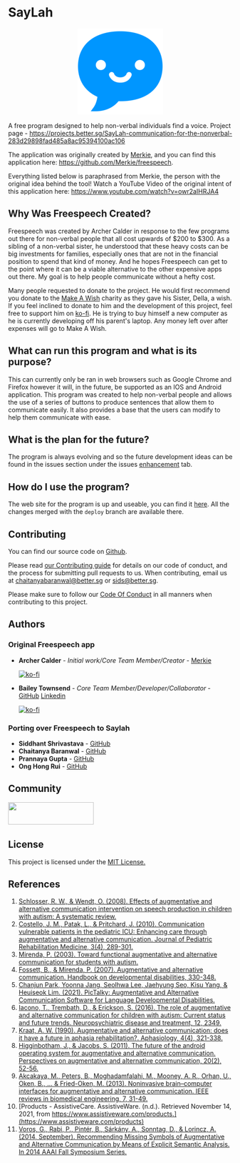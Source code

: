 # SayLah

<p align="center">
    <img src="vueapp/public/img/icons/android-chrome-192x192.png" />
</p>

A free program designed to help non-verbal individuals find a voice.
Project page - https://projects.better.sg/SayLah-communication-for-the-nonverbal-283d29898fad485a8ac95394100ac106

The application was originally created by [Merkie](https://github.com/Merkie), and you can find this application here: https://github.com/Merkie/freespeech.

Everything listed below is paraphrased from Merkie, the person with the original idea behind the tool! 
Watch a YouTube Video of the original intent of this application here: https://www.youtube.com/watch?v=owr2aIHRJA4

## Why Was Freespeech Created?

Freespeech was created by Archer Calder in response to the few programs out there for non-verbal people that all cost upwards of $200 to $300. As a sibling of a non-verbal sister, he understood that these heavy costs can be big investments for families, especially ones that are not in the financial position to spend that kind of money. And he hopes Freespeech can get to the point where it can be a viable alternative to the other expensive apps out there. My goal is to help people communicate without a hefty cost.

Many people requested to donate to the project. He would first recommend you donate to the [Make A Wish](https://secure2.wish.org/site/SPageServer?pagename=donate_now&chid=100-000) charity as they gave his Sister, Della, a wish. If you feel inclined to donate to him and the development of this project, feel free to support him on [ko-fi](https://ko-fi.com/merkie). He is trying to buy himself a new computer as he is currently developing off his parent's laptop. Any money left over after expenses will go to Make A Wish.

## What can run this program and what is its purpose?

This can currently only be ran in web browsers such as Google Chrome and Firefox however it will, in the future, be supported as an IOS and Android application. This program was created to help non-verbal people and allows the use of a series of buttons to produce sentences that allow them to communicate easily. It also provides a base that the users can modify to help them communicate with ease. 

## What is the plan for the future?

The program is always evolving and so the future development ideas can be found in the issues section under the issues [enhancement](https://github.com/bettersg/saylah/issues?q=is%3Aissue+is%3Aopen+label%3Aenhancement) tab.

## How do I use the program?

The web site for the program is up and useable, you can find it [here](http://saylah.sg/). All the changes merged with the `deploy` branch are available there.

## Contributing

You can find our source code on [Github](https://github.com/bettersg/saylah).

Please read [our Contributing guide](/.github/CONTRIBUTING.md) for details on our code of conduct, and the process for submitting pull requests to us. When contributing, email us at [chaitanyabaranwal@better.sg](mailto:chaitanyabaranwal@better.sg) or [sids@better.sg](mailto:sids@better.sg).

Please make sure to follow our [Code Of Conduct](/.github/CODE_OF_CONDUCT.md) in all manners when contributing to this project.


## Authors

### Original Freespeech app
* **Archer Calder** - *Initial work/Core Team Member/Creator* - [Merkie](https://github.com/Merkie)

    [![ko-fi](https://www.ko-fi.com/img/githubbutton_sm.svg)](https://ko-fi.com/merkie)

* **Bailey Townsend** - *Core Team Member/Developer/Collaborator* - [GitHub](https://github.com/fatfingers23) [Linkedin](https://www.linkedin.com/in/bailey-townsend-25b195105) 

    [![ko-fi](https://www.ko-fi.com/img/githubbutton_sm.svg)](https://ko-fi.com/T6T61FYPX)

### Porting over Freespeech to Saylah

* **Siddhant Shrivastava** - [GitHub](https://github.com/sidcode)
* **Chaitanya Baranwal** - [GitHub](https://github.com/chaitanyabaranwal)
* **Prannaya Gupta** - [GitHub](https://github.com/ThePyProgrammer/)
* **Ong Hong Rui** - [GitHub](https://github.com/OHR2328)

## Community

<a href="https://better.sg/join.html">
  <img width="192.35" height="50" src="https://better.sg/wp-content/uploads/2020/12/betterwordlogo@0.5x.png" />
</a>

## License

This project is licensed under the [MIT License.](LICENSE.md)


## References
1. [Schlosser, R. W., & Wendt, O. (2008). Effects of augmentative and alternative communication intervention on speech production in children with autism: A systematic review.](https://www.bluevalleyk12.org/cms/lib/ks02212623/Centricity/Domain/2621/Schossler__wendt__2008.pdf)
2. [Costello, J. M., Patak, L., & Pritchard, J. (2010). Communication vulnerable patients in the pediatric ICU: Enhancing care through augmentative and alternative communication. Journal of Pediatric Rehabilitation Medicine, 3(4), 289-301.](https://www.researchgate.net/profile/Lance-Patak-2/publication/51523623_Communication_vulnerable_patients_in_the_pediatric_ICU_Enhancing_care_through_augmentative_and_alternative_communication/links/00b7d51783a1299dc0000000/Communication-vulnerable-patients-in-the-pediatric-ICU-Enhancing-care-through-augmentative-and-alternative-communication.pdf)
3. [Mirenda, P. (2003). Toward functional augmentative and alternative communication for students with autism.](https://citeseerx.ist.psu.edu/viewdoc/download?doi=10.1.1.424.3566&rep=rep1&type=pdf)
4. [Fossett, B., & Mirenda, P. (2007). Augmentative and alternative communication. Handbook on developmental disabilities, 330-348.](https://www.researchgate.net/profile/Rutger-Gaag/publication/225798847_Handbook_of_developmental_disabilities/links/55144a760cf283ee08351252/Handbook-of-developmental-disabilities.pdf#page=348)
5. [Chanjun Park, Yoonna Jang, Seolhwa Lee, Jaehyung Seo, Kisu Yang, & Heuiseok Lim. (2021). PicTalky: Augmentative and Alternative Communication Software for Language Developmental Disabilities.](https://arxiv.org/abs/2109.12941)
6. [Iacono, T., Trembath, D., & Erickson, S. (2016). The role of augmentative and alternative communication for children with autism: Current status and future trends. Neuropsychiatric disease and treatment, 12, 2349.](https://www.ncbi.nlm.nih.gov/pmc/articles/PMC5036660/)
7. [Kraat, A. W. (1990). Augmentative and alternative communication: does it have a future in aphasia rehabilitation?. Aphasiology, 4(4), 321-338.](https://www.tandfonline.com/doi/abs/10.1080/02687039008249086)
8. [Higginbotham, J., & Jacobs, S. (2011). The future of the android operating system for augmentative and alternative communication. Perspectives on augmentative and alternative communication, 20(2), 52-56.](https://www.researchgate.net/profile/Jeffery-Higginbotham/publication/225183707_The_Future_of_the_Android_Operating_System_for_Augmentative_and_Alternative_Communication/links/02e7e52f83171b14e1000000/The-Future-of-the-Android-Operating-System-for-Augmentative-and-Alternative-Communication.pdf)
9. [Akcakaya, M., Peters, B., Moghadamfalahi, M., Mooney, A. R., Orhan, U., Oken, B., ... & Fried-Oken, M. (2013). Noninvasive brain–computer interfaces for augmentative and alternative communication. IEEE reviews in biomedical engineering, 7, 31-49.](https://www.ncbi.nlm.nih.gov/pmc/articles/PMC6525622/)
10. [Products - AssistiveCare. AssistiveWare. (n.d.). Retrieved November 14, 2021, from https://www.assistiveware.com/products.](https://www.assistiveware.com/products)
11. [Voros, G., Rabi, P., Pintér, B., Sárkány, A., Sonntag, D., & Lorincz, A. (2014, September). Recommending Missing Symbols of Augmentative and Alternative Communication by Means of Explicit Semantic Analysis. In 2014 AAAI Fall Symposium Series.](https://www.aaai.org/ocs/index.php/FSS/FSS14/paper/download/9137/9086)
